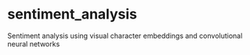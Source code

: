# sentiment_analysis
Sentiment analysis using visual character embeddings and convolutional neural networks
